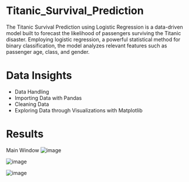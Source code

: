 # Titanic_Survival_Prediction
The Titanic Survival Prediction using Logistic Regression is a data-driven model built to forecast the likelihood of passengers surviving the Titanic disaster. Employing logistic regression, a powerful statistical method for binary classification, the model analyzes relevant features such as passenger age, class, and gender. 

# Data Insights
* Data Handling
* Importing Data with Pandas
* Cleaning Data
* Exploring Data through Visualizations with Matplotlib

# Results
Main Window
![image](https://github.com/Nivi6114/Nivi6114/assets/134807378/96b8150f-b67f-402c-a803-ece785747611)

![image](https://github.com/Nivi6114/Nivi6114/assets/134807378/462b90ff-9cce-44f0-9882-e769693cc397)

![image](https://github.com/Nivi6114/Nivi6114/assets/134807378/1c96e56e-abe9-4256-b1f3-cd4feade8709)
